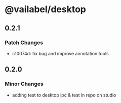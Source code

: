# @vailabel/desktop

## 0.2.1

### Patch Changes

- c10074d: fix bug and improve annotation tools

## 0.2.0

### Minor Changes

- adding test to desktop ipc & test in repo on studio
